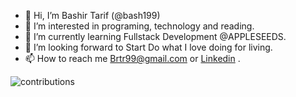 - 👋 Hi, I’m Bashir Tarif (@bash199)
- 👀 I’m interested in programing, technology and reading.
- 🌱 I’m currently learning Fullstack Development @APPLESEEDS. 
- 💞️ I’m looking forward to Start Do what I love doing for living.
- 📫 How to reach me Brtr99@gmail.com or <a href='https://www.linkedin.com/in/bashir-tarif-08850b24b'  target="_blank">Linkedin</a> .

<!---
bash199/bash199 is a ✨ special ✨ repository because its `README.md` (this file) appears on your GitHub profile.
You can click the Preview link to take a look at your changes.
--->
![contributions](https://user-images.githubusercontent.com/112946825/209835604-4c273d10-45b3-4a60-a07c-e8806286a8bc.svg)
